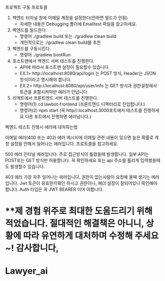 프로젝트 구동 프로토콜

1. 백엔드 터미널 창에 이메일 계정을 설정한다(안하면 빌드가 안됨)
   - 자세한 내용은 Debugging 폴더에 Emailtest 파일을 참고하세요.
2. 벡엔드를 빌드한다.
   - 명령어 ./gradlew build 또는 ./gradlew clean build
   - 개인적으로는 ./gradlew clean build를 추천
3. 벡엔드를 구동시킨다.
   - 명령어 ./gradlew bootRun
4. 포스트맨에서 백엔드 서버 테스트를 진행한다.
   - API에 따라서 포스트맨 설정이 필요할수 있습니다. 
   - EX.1> http://localhost:8080/api/login 는 POST 방식, Header는 JSON 방식이라고 명시해야 합니다.
   - EX.2> http://localhost:8080/api/user/info 는 GET 방식과 권한설정에서 토큰을 포함시켜야만 에러가 안납니다.
5. 리엑트에서 프론트엔드 서버 테스트를 진행한다.
   - 명령어(1) cd lawbot-frontend (프론트엔드 디렉터리로 진입합니다.)
   - 명령어(2) npm start (꼭 http//:localhost.3000포트에서 테스트를 진행하세요 다른 포트에서 진행하면 에러납니다.)


벡엔드 테스트 진행시 에러에 대처하는법

이메일 에러(400 또는 402)
에러 메시지에 이메일 관련 내용이 있으면 높은 확률로 계정 설정을 안해서 일어나는 에러입니다. 프로토콜을 참고하세요.

500 에러
인터널 에러입니다. 주로 접근방식이 틀렸을때 발생합니다. 일부 API는 POST또는 GET 방식만 허용합니다. 꼭 확인하세요
또는 api 주소를 틀리게 입력했을때도 발생할수 있습니다.

403 에러
가장 자주 일어나는 에러입니다. 권한이 없는사람이 요청해 올때 생기는 에러입니다. Jwt 토큰이 유효한지확인 하시고
권한이나, 헤더 설정이 잘되어있나 확인해야 합니다. Auth 타입은 꼭 JWT BEARER 이어 야합니다.

**제 경험 위주로 최대한 도움드리기 위해 적었습니다. 절대적인 해결책은 아니니, 상황에 따라 유연하게 대처하며 수정해 주세요~! 감사합니다,
=======
# Lawyer_ai
